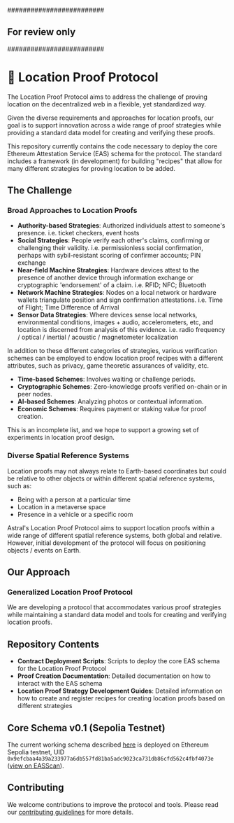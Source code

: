 #########################

## For review only

#########################

# 📍 Location Proof Protocol

The Location Proof Protocol aims to address the challenge of proving location on the decentralized web in a flexible, yet standardized way.

Given the diverse requirements and approaches for location proofs, our goal is to support innovation across a wide range of proof strategies
while providing a standard data model for creating and verifying these proofs.

This repository currently contains the code necessary to deploy the core Ethereum Attestation Service (EAS) schema for the protocol. The
standard includes a framework (in development) for building "recipes" that allow for many different strategies for proving location to be
added.

## The Challenge

### Broad Approaches to Location Proofs

- **Authority-based Strategies**: Authorized individuals attest to someone's presence. i.e. ticket checkers, event hosts
- **Social Strategies**: People verify each other's claims, confirming or challenging their validity. i.e. permissionless social
  confirmation, perhaps with sybil-resistant scoring of confirmer accounts; PIN exchange
- **Near-field Machine Strategies**: Hardware devices attest to the presence of another device through information exchange or cryptographic
  'endorsement' of a claim. i.e. RFID; NFC; Bluetooth
- **Network Machine Strategies**: Nodes on a local network or hardware wallets triangulate position and sign confirmation attestations. i.e.
  Time of Flight; Time Difference of Arrival
- **Sensor Data Strategies**: Where devices sense local networks, environmental conditions, images + audio, accelerometers, etc, and
  location is discerned from analysis of this evidence. i.e. radio frequency / optical / inertial / acoustic / magnetometer localization

In addition to these different categories of strategies, various verification schemes can be employed to endow location proof recipes with a
different attributes, such as privacy, game theoretic assurances of validity, etc.

- **Time-based Schemes**: Involves waiting or challenge periods.
- **Cryptographic Schemes**: Zero-knowledge proofs verified on-chain or in peer nodes.
- **AI-based Schemes**: Analyzing photos or contextual information.
- **Economic Schemes**: Requires payment or staking value for proof creation.

This is an incomplete list, and we hope to support a growing set of experiments in location proof design.

### Diverse Spatial Reference Systems

Location proofs may not always relate to Earth-based coordinates but could be relative to other objects or within different spatial
reference systems, such as:

- Being with a person at a particular time
- Location in a metaverse space
- Presence in a vehicle or a specific room

Astral's Location Proof Protocol aims to support location proofs within a wide range of different spatial reference systems, both global and
relative. However, initial development of the protocol will focus on positioning objects / events on Earth.

## Our Approach

### Generalized Location Proof Protocol

We are developing a protocol that accommodates various proof strategies while maintaining a standard data model and tools for creating and
verifying location proofs.

## Repository Contents

- **Contract Deployment Scripts**: Scripts to deploy the core EAS schema for the Location Proof Protocol
- **Proof Creation Documentation**: Detailed documentation on how to interact with the EAS schema
- **Location Proof Strategy Development Guides**: Detailed information on how to create and register recipes for creating location proofs
  based on different strategies

## Core Schema v0.1 (Sepolia Testnet)

The current working schema described [here](./schema/README.md) is deployed on Ethereum Sepolia testnet, UID
`0x9efcbaa4a39a233977a6db557fd81ba5adc9023ca731db86cfd562c4fbf4073e`
([view on EASScan](https://sepolia.easscan.org/schema/view/0x9efcbaa4a39a233977a6db557fd81ba5adc9023ca731db86cfd562c4fbf4073e)).

## Contributing

We welcome contributions to improve the protocol and tools. Please read our
[contributing guidelines](https://github.com/AstralProtocol/astralprotocol/wiki/Contributing-guidelines) for more details.
